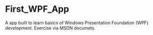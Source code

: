 # First_WPF_App
A app built to learn basics of Windows Presentation Foundation (WPF) development. Exercise 
via MSDN documets.
